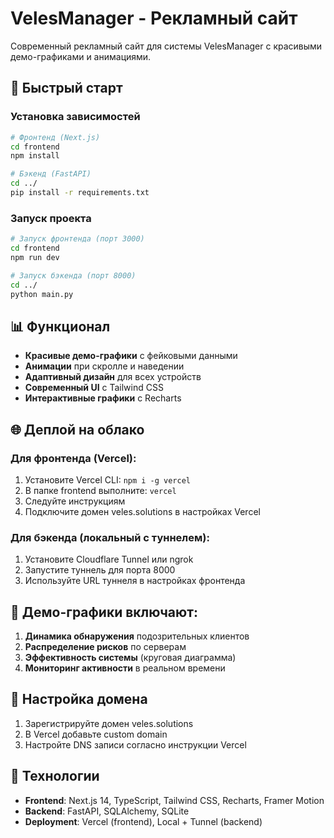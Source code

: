 # VelesManager - Рекламный сайт

Современный рекламный сайт для системы VelesManager с красивыми демо-графиками и анимациями.

## 🚀 Быстрый старт

### Установка зависимостей

```bash
# Фронтенд (Next.js)
cd frontend
npm install

# Бэкенд (FastAPI)
cd ../
pip install -r requirements.txt
```

### Запуск проекта

```bash
# Запуск фронтенда (порт 3000)
cd frontend
npm run dev

# Запуск бэкенда (порт 8000)
cd ../
python main.py
```

## 📊 Функционал

- **Красивые демо-графики** с фейковыми данными
- **Анимации** при скролле и наведении
- **Адаптивный дизайн** для всех устройств
- **Современный UI** с Tailwind CSS
- **Интерактивные графики** с Recharts

## 🌐 Деплой на облако

### Для фронтенда (Vercel):

1. Установите Vercel CLI: `npm i -g vercel`
2. В папке frontend выполните: `vercel`
3. Следуйте инструкциям
4. Подключите домен veles.solutions в настройках Vercel

### Для бэкенда (локальный с туннелем):

1. Установите Cloudflare Tunnel или ngrok
2. Запустите туннель для порта 8000
3. Используйте URL туннеля в настройках фронтенда

## 🎨 Демо-графики включают:

1. **Динамика обнаружения** подозрительных клиентов
2. **Распределение рисков** по серверам
3. **Эффективность системы** (круговая диаграмма)
4. **Мониторинг активности** в реальном времени

## 🔧 Настройка домена

1. Зарегистрируйте домен veles.solutions
2. В Vercel добавьте custom domain
3. Настройте DNS записи согласно инструкции Vercel

## 📱 Технологии

- **Frontend**: Next.js 14, TypeScript, Tailwind CSS, Recharts, Framer Motion
- **Backend**: FastAPI, SQLAlchemy, SQLite
- **Deployment**: Vercel (frontend), Local + Tunnel (backend)